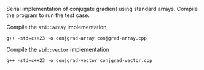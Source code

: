 Serial implementation of conjugate gradient using standard arrays. Compile the program to run the test case.


Compile the `std::array` implementation

```
g++ -std=c++23 -o conjgrad-array conjgrad-array.cpp
```

Compile the `std::vector` implementation

```
g++ -std=c++23 -o conjgrad-vector conjgrad-vector.cpp
```

